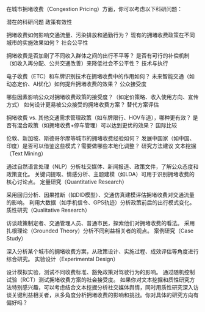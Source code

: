 在城市拥堵收费（Congestion Pricing）方面，你可以考虑以下科研问题：

潜在的科研问题
政策有效性

拥堵收费如何影响交通流量、污染排放和通勤行为？
现有的拥堵收费政策在不同城市的实施效果如何？
社会公平性

拥堵收费是否加剧了不同收入群体之间的出行不平等？
是否有可行的补偿机制（如收入再分配、公共交通改善）来降低社会不公平性？
技术与执行

电子收费（ETC）和车牌识别技术在拥堵收费中的作用如何？
未来智能交通（如动态定价、AI优化）如何提升拥堵收费的效果？
公众接受度

哪些因素影响公众对拥堵收费政策的接受度？（如定价策略、收入使用方向、宣传方式）
如何设计更易被公众接受的拥堵收费方案？
替代方案评估

拥堵收费 vs. 其他交通需求管理政策（如车牌限行、HOV车道），哪种更有效？
是否有混合政策（如拥堵收费+停车管理）可以达到更优的效果？
国际比较

伦敦、新加坡、斯德哥尔摩等城市的拥堵收费经验如何？
发展中国家（如中国、印度）是否可以借鉴这些模式？需要做哪些本地化调整？
研究方法建议
文本挖掘（Text Mining）

通过自然语言处理（NLP）分析社交媒体、新闻报道、政策文件，了解公众态度和政策变化。
关键词提取、情感分析、主题建模（如LDA）可用于识别拥堵收费的核心讨论点。
定量研究（Quantitative Research）

采用回归分析、因果推断（如DID模型）、交通仿真建模评估拥堵收费对交通流量的影响。
利用大数据（如手机信令、GPS轨迹）分析政策前后的出行模式变化。
质性研究（Qualitative Research）

访谈政策制定者、交通管理人员、普通市民，探索他们对拥堵收费的看法。
采用扎根理论（Grounded Theory）分析不同利益相关者的观点。
案例研究（Case Study）

深入分析某个城市的拥堵收费方案，从政策设计、实施过程、成效评估等角度进行综合研究。
实验设计（Experimental Design）

设计模拟实验，测试不同收费标准、豁免政策对驾驶行为的影响。
通过随机控制试验（RCT）测试拥堵收费方案的社会接受度。
如果你对文本挖掘和质性研究方法特别感兴趣，可以考虑结合文本挖掘分析社交媒体舆情，同时用质性研究深入访谈关键利益相关者，从多角度分析拥堵收费的影响和挑战。你对具体的研究方向有偏好吗？